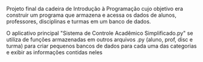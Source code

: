 Projeto final da cadeira de Introdução à Programação cujo objetivo era construir um programa que armazena e acessa os dados de alunos, professores, disciplinas e turmas em um banco de dados.

O aplicativo principal "Sistema de Controle Acadêmico Simplificado.py" se utiliza de funções armazenadas em outros arquivos .py (aluno, prof, disc e turma) para criar pequenos bancos de dados para cada uma das categorias e exibir as informações contidas neles
